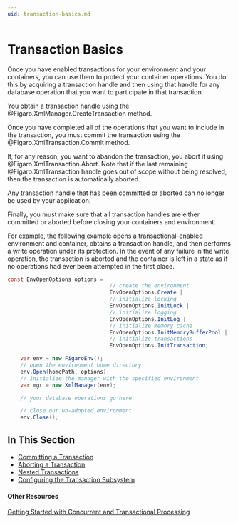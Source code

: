 ```yaml
---
uid: transaction-basics.md
---
```


# Transaction Basics

Once you have enabled transactions for your environment and your containers, you can use them to protect your container operations. You do this by acquiring a transaction handle and then using that handle for any database operation that you want to participate in that transaction.

You obtain a transaction handle using the @Figaro.XmlManager.CreateTransaction method.


Once you have completed all of the operations that you want to include in the transaction, you must commit the transaction using the @Figaro.XmlTransaction.Commit method.


If, for any reason, you want to abandon the transaction, you abort it using @Figaro.XmlTransaction.Abort. Note that if the last remaining @Figaro.XmlTransaction handle goes out of scope without being resolved, then the transaction is automatically aborted.


Any transaction handle that has been committed or aborted can no longer be used by your application.


Finally, you must make sure that all transaction handles are either committed or aborted before closing your containers and environment.


For example, the following example opens a transactional-enabled environment and container, obtains a transaction handle, and then performs a write operation under its protection. In the event of any failure in the write operation, the transaction is aborted and the container is left in a state as if no operations had ever been attempted in the first place.



``` C#
const EnvOpenOptions options = 
                                // create the environment
                                EnvOpenOptions.Create |
                                // initialize locking
                                EnvOpenOptions.InitLock | 
                                // initialize logging
                                EnvOpenOptions.InitLog |
                                // initialize memory cache
                                EnvOpenOptions.InitMemoryBufferPool |
                                // initialize transactions
                                EnvOpenOptions.InitTransaction;

    var env = new FigaroEnv();
    // open the environment home directory
    env.Open(homePath, options);
    // initialize the manager with the specified environment
    var mgr = new XmlManager(env);

    // your database operations go here

    // close our un-adopted environment
    env.Close();
```


## In This Section

* [Committing a Transaction](xref:committing-a-transaction.md)
* [Aborting a Transaction](xref:aborting-a-transaction.md)
* [Nested Transactions](xref:nested-transactions.md)
* [Configuring the Transaction Subsystem](xref:configuring-the-transaction-subsystem.md)


#### Other Resources
[Getting Started with Concurrent and Transactional Processing](xref:getting-started-with-concurrent-and-transactional-processing.md)